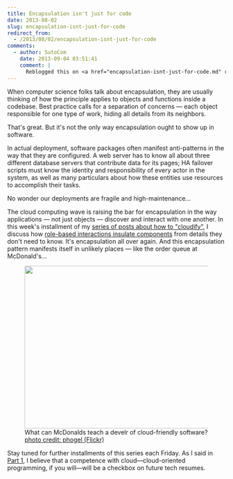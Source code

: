 ```yaml
---
title: Encapsulation isn't just for code
date: 2013-08-02
slug: encapsulation-isnt-just-for-code
redirect_from:
  - /2013/08/02/encapsulation-isnt-just-for-code
comments:
  - author: SutoCom
    date: 2013-09-04 03:51:41
    comment: |
      Reblogged this on <a href="encapsulation-isnt-just-for-code.md" rel="nofollow">Sutoprise Avenue, A SutoCom Source</a>.
---
```

When computer science folks talk about encapsulation, they are usually thinking of how the principle applies to objects and functions inside a codebase. Best practice calls for a separation of concerns &mdash; each object responsible for one type of work, hiding all details from its neighbors.

That's great. But it's not the only way encapsulation ought to show up in software.

In actual deployment, software packages often manifest anti-patterns in the way that they are configured. A web server has to know all about three different database servers that contribute data for its pages; HA failover scripts must know the identity and responsibility of every actor in the system, as well as many particulars about how these entities use resources to accomplish their tasks.

No wonder our deployments are fragile and high-maintenance...

The cloud computing wave is raising the bar for encapsulation in the way applications &mdash; not just objects &mdash; discover and interact with one another. In this week's installment of my <a title="cloudify series" href="../../../category/cloudify">series of posts about how to "cloudify"</a>, I discuss how <a href="http://www.adaptivecomputing.com/blog-cloud/how-to-cloudify-your-software-part-3-do-you-want-fries-with-that/" target="top">role-based interactions insulate components</a> from details they don't need to know. It's encapsulation all over again. And this encapsulation pattern manifests itself in unlikely places &mdash; like the order queue at McDonald's...

<figure><img src="http://farm1.staticflickr.com/102/258253832_927e23b2b9.jpg" width="500" height="375" /><figcaption>What can McDonalds teach a develr of cloud-friendly software? <a href="http://www.flickr.com/photos/derfokel/258253832/sizes/m/in/photolist-oPBSh-F14J9-MQh6J-4c1HXK-4mEHoC-4ovGHD-4upuzt-4wYDLv-5jWmpq-5Xv7Wr-729ALs-76Locf-7E3LgF-9e8N8c-buruPp-bxadb4-biwGXv-e8ySUj-cEmmDf-ebusvW-8MBDdG-bvALeU-b5yiwg-9D3wMX/" target="_blank">photo credit: phogel (Flickr)</a></figcaption></figure>

Stay tuned for further installments of this series each Friday. As I said in <a title="learn how to cloudify" href="programmers-learn-how-to-cloudify.md">Part 1</a>, I believe that a competence with cloud&mdash;cloud-oriented programming, if you will&mdash;will be a checkbox on future tech resumes.
